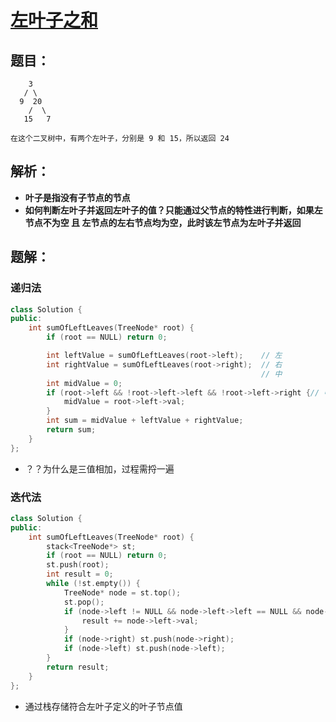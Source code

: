 # **[左叶子之和](https://leetcode-cn.com/problems/sum-of-left-leaves/ "leetcode-404")**
## **题目：**
```
    3
   / \
  9  20
    /  \
   15   7

在这个二叉树中，有两个左叶子，分别是 9 和 15，所以返回 24
```
## **解析：**
* **叶子是指没有子节点的节点**
* **如何判断左叶子并返回左叶子的值？只能通过父节点的特性进行判断，如果左节点不为空 且 左节点的左右节点均为空，此时该左节点为左叶子并返回**
## **题解：**
### **递归法**
```cpp
class Solution {
public:
    int sumOfLeftLeaves(TreeNode* root) {
        if (root == NULL) return 0;

        int leftValue = sumOfLeftLeaves(root->left);    // 左
        int rightValue = sumOfLeftLeaves(root->right);  // 右
                                                        // 中
        int midValue = 0;
        if (root->left && !root->left->left && !root->left->right {// 中
            midValue = root->left->val;
        }
        int sum = midValue + leftValue + rightValue;
        return sum;
    }
};
```
* ？？为什么是三值相加，过程需捋一遍
### **迭代法**
```cpp
class Solution {
public:
    int sumOfLeftLeaves(TreeNode* root) {
        stack<TreeNode*> st;
        if (root == NULL) return 0;
        st.push(root);
        int result = 0;
        while (!st.empty()) {
            TreeNode* node = st.top();
            st.pop();
            if (node->left != NULL && node->left->left == NULL && node->left->right == NULL) {
                result += node->left->val;
            }
            if (node->right) st.push(node->right);
            if (node->left) st.push(node->left);
        }
        return result;
    }
};
```
* 通过栈存储符合左叶子定义的叶子节点值


